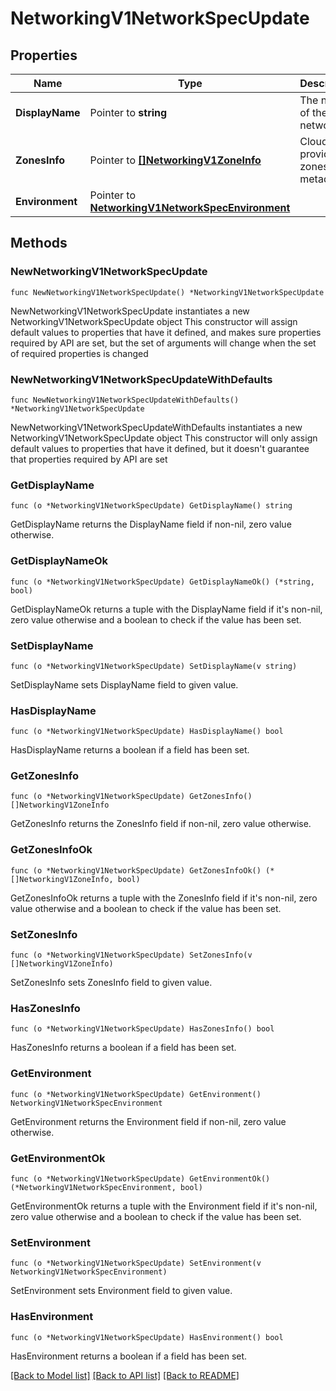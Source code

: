 # NetworkingV1NetworkSpecUpdate

## Properties

Name | Type | Description | Notes
------------ | ------------- | ------------- | -------------
**DisplayName** | Pointer to **string** | The name of the network | [optional] 
**ZonesInfo** | Pointer to [**[]NetworkingV1ZoneInfo**](NetworkingV1ZoneInfo.md) | Cloud provider zones metadata. | [optional] 
**Environment** | Pointer to [**NetworkingV1NetworkSpecEnvironment**](NetworkingV1NetworkSpecEnvironment.md) |  | [optional] 

## Methods

### NewNetworkingV1NetworkSpecUpdate

`func NewNetworkingV1NetworkSpecUpdate() *NetworkingV1NetworkSpecUpdate`

NewNetworkingV1NetworkSpecUpdate instantiates a new NetworkingV1NetworkSpecUpdate object
This constructor will assign default values to properties that have it defined,
and makes sure properties required by API are set, but the set of arguments
will change when the set of required properties is changed

### NewNetworkingV1NetworkSpecUpdateWithDefaults

`func NewNetworkingV1NetworkSpecUpdateWithDefaults() *NetworkingV1NetworkSpecUpdate`

NewNetworkingV1NetworkSpecUpdateWithDefaults instantiates a new NetworkingV1NetworkSpecUpdate object
This constructor will only assign default values to properties that have it defined,
but it doesn't guarantee that properties required by API are set

### GetDisplayName

`func (o *NetworkingV1NetworkSpecUpdate) GetDisplayName() string`

GetDisplayName returns the DisplayName field if non-nil, zero value otherwise.

### GetDisplayNameOk

`func (o *NetworkingV1NetworkSpecUpdate) GetDisplayNameOk() (*string, bool)`

GetDisplayNameOk returns a tuple with the DisplayName field if it's non-nil, zero value otherwise
and a boolean to check if the value has been set.

### SetDisplayName

`func (o *NetworkingV1NetworkSpecUpdate) SetDisplayName(v string)`

SetDisplayName sets DisplayName field to given value.

### HasDisplayName

`func (o *NetworkingV1NetworkSpecUpdate) HasDisplayName() bool`

HasDisplayName returns a boolean if a field has been set.

### GetZonesInfo

`func (o *NetworkingV1NetworkSpecUpdate) GetZonesInfo() []NetworkingV1ZoneInfo`

GetZonesInfo returns the ZonesInfo field if non-nil, zero value otherwise.

### GetZonesInfoOk

`func (o *NetworkingV1NetworkSpecUpdate) GetZonesInfoOk() (*[]NetworkingV1ZoneInfo, bool)`

GetZonesInfoOk returns a tuple with the ZonesInfo field if it's non-nil, zero value otherwise
and a boolean to check if the value has been set.

### SetZonesInfo

`func (o *NetworkingV1NetworkSpecUpdate) SetZonesInfo(v []NetworkingV1ZoneInfo)`

SetZonesInfo sets ZonesInfo field to given value.

### HasZonesInfo

`func (o *NetworkingV1NetworkSpecUpdate) HasZonesInfo() bool`

HasZonesInfo returns a boolean if a field has been set.

### GetEnvironment

`func (o *NetworkingV1NetworkSpecUpdate) GetEnvironment() NetworkingV1NetworkSpecEnvironment`

GetEnvironment returns the Environment field if non-nil, zero value otherwise.

### GetEnvironmentOk

`func (o *NetworkingV1NetworkSpecUpdate) GetEnvironmentOk() (*NetworkingV1NetworkSpecEnvironment, bool)`

GetEnvironmentOk returns a tuple with the Environment field if it's non-nil, zero value otherwise
and a boolean to check if the value has been set.

### SetEnvironment

`func (o *NetworkingV1NetworkSpecUpdate) SetEnvironment(v NetworkingV1NetworkSpecEnvironment)`

SetEnvironment sets Environment field to given value.

### HasEnvironment

`func (o *NetworkingV1NetworkSpecUpdate) HasEnvironment() bool`

HasEnvironment returns a boolean if a field has been set.


[[Back to Model list]](../README.md#documentation-for-models) [[Back to API list]](../README.md#documentation-for-api-endpoints) [[Back to README]](../README.md)


